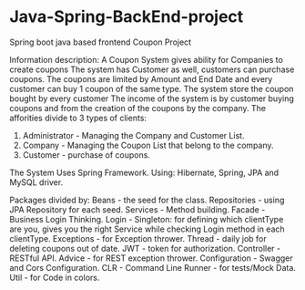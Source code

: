 # Java-Spring-BackEnd-project
Spring boot java based frontend Coupon Project

Information description:
A Coupon System gives ability for Companies to create coupons
The system has Customer as well, customers can purchase coupons.
The coupons are limited by Amount and End Date and every customer can buy 1 coupon of the same type.
The system store the coupon bought by every customer
The income of the system is by customer buying coupons and from the creation of the coupons by the company.
The afforities divide to 3 types of clients:
1. Administrator - Managing the Company and Customer List.
2. Company - Managing the Coupon List that belong to the company.
3. Customer - purchase of coupons.

The System Uses Spring Framework.
Using: Hibernate, Spring, JPA and MySQL driver.

Packages divided by:
Beans - the seed for the class.
Repositories - using JPA Repository for each seed.
Services - Method building.
Facade - Business Login Thinking.
Login - Singleton: for defining which clientType are you,
gives you the right Service while checking Login method in each clientType.
Exceptions - for Exception thrower.
Thread - daily job for deleting coupons out of date.
JWT - token for authorization.
Controller - RESTful API.
Advice - for REST exception thrower.
Configuration - Swagger and Cors Configuration.
CLR - Command Line Runner - for tests/Mock Data.
Util - for Code in colors.
